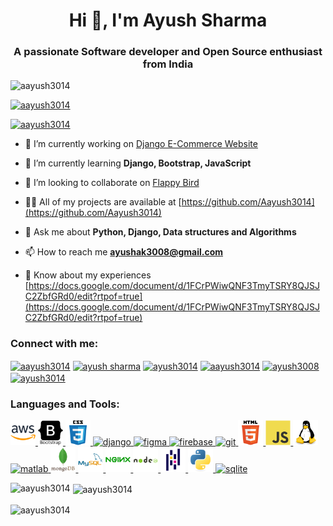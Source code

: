 <h1 align="center">Hi 👋, I'm Ayush Sharma</h1>
<h3 align="center">A passionate Software developer and Open Source enthusiast from India</h3>

<p align="left"> <img src="https://komarev.com/ghpvc/?username=aayush3014&label=Profile%20views&color=0e75b6&style=flat" alt="aayush3014" /> </p>

<p align="left"> <a href="https://github.com/ryo-ma/github-profile-trophy"><img src="https://github-profile-trophy.vercel.app/?username=aayush3014" alt="aayush3014" /></a> </p>

<p align="left"> <a href="https://twitter.com/aayush3014" target="blank"><img src="https://img.shields.io/twitter/follow/aayush3014?logo=twitter&style=for-the-badge" alt="aayush3014" /></a> </p>

- 🔭 I’m currently working on [Django E-Commerce Website](https://github.com/Aayush3014/OpenKart)

- 🌱 I’m currently learning **Django, Bootstrap, JavaScript**

- 👯 I’m looking to collaborate on [Flappy Bird](https://github.com/Aayush3014/Flappy-Bird)

- 👨‍💻 All of my projects are available at [https://github.com/Aayush3014](https://github.com/Aayush3014)

- 💬 Ask me about **Python, Django, Data structures and Algorithms**

- 📫 How to reach me **ayushak3008@gmail.com**

- 📄 Know about my experiences [https://docs.google.com/document/d/1FCrPWiwQNF3TmyTSRY8QJSJC2ZbfGRd0/edit?rtpof=true](https://docs.google.com/document/d/1FCrPWiwQNF3TmyTSRY8QJSJC2ZbfGRd0/edit?rtpof=true)

<h3 align="left">Connect with me:</h3>
<p align="left">
<a href="https://twitter.com/aayush3014" target="blank"><img align="center" src="https://raw.githubusercontent.com/rahuldkjain/github-profile-readme-generator/master/src/images/icons/Social/twitter.svg" alt="aayush3014" height="30" width="40" /></a>
<a href="https://linkedin.com/in/ayush sharma" target="blank"><img align="center" src="https://raw.githubusercontent.com/rahuldkjain/github-profile-readme-generator/master/src/images/icons/Social/linked-in-alt.svg" alt="ayush sharma" height="30" width="40" /></a>
<a href="https://kaggle.com/ayush3014" target="blank"><img align="center" src="https://raw.githubusercontent.com/rahuldkjain/github-profile-readme-generator/master/src/images/icons/Social/kaggle.svg" alt="ayush3014" height="30" width="40" /></a>
<a href="https://www.hackerrank.com/aayush3014" target="blank"><img align="center" src="https://raw.githubusercontent.com/rahuldkjain/github-profile-readme-generator/master/src/images/icons/Social/hackerrank.svg" alt="aayush3014" height="30" width="40" /></a>
<a href="https://www.leetcode.com/ayush3008" target="blank"><img align="center" src="https://raw.githubusercontent.com/rahuldkjain/github-profile-readme-generator/master/src/images/icons/Social/leet-code.svg" alt="ayush3008" height="30" width="40" /></a>
<a href="https://auth.geeksforgeeks.org/user/ayush3014" target="blank"><img align="center" src="https://raw.githubusercontent.com/rahuldkjain/github-profile-readme-generator/master/src/images/icons/Social/geeks-for-geeks.svg" alt="ayush3014" height="30" width="40" /></a>
</p>

<h3 align="left">Languages and Tools:</h3>
<p align="left"> <a href="https://aws.amazon.com" target="_blank" rel="noreferrer"> <img src="https://raw.githubusercontent.com/devicons/devicon/master/icons/amazonwebservices/amazonwebservices-original-wordmark.svg" alt="aws" width="40" height="40"/> </a> <a href="https://getbootstrap.com" target="_blank" rel="noreferrer"> <img src="https://raw.githubusercontent.com/devicons/devicon/master/icons/bootstrap/bootstrap-plain-wordmark.svg" alt="bootstrap" width="40" height="40"/> </a> <a href="https://www.w3schools.com/css/" target="_blank" rel="noreferrer"> <img src="https://raw.githubusercontent.com/devicons/devicon/master/icons/css3/css3-original-wordmark.svg" alt="css3" width="40" height="40"/> </a> <a href="https://www.djangoproject.com/" target="_blank" rel="noreferrer"> <img src="https://cdn.worldvectorlogo.com/logos/django.svg" alt="django" width="40" height="40"/> </a> <a href="https://www.figma.com/" target="_blank" rel="noreferrer"> <img src="https://www.vectorlogo.zone/logos/figma/figma-icon.svg" alt="figma" width="40" height="40"/> </a> <a href="https://firebase.google.com/" target="_blank" rel="noreferrer"> <img src="https://www.vectorlogo.zone/logos/firebase/firebase-icon.svg" alt="firebase" width="40" height="40"/> </a> <a href="https://git-scm.com/" target="_blank" rel="noreferrer"> <img src="https://www.vectorlogo.zone/logos/git-scm/git-scm-icon.svg" alt="git" width="40" height="40"/> </a> <a href="https://www.w3.org/html/" target="_blank" rel="noreferrer"> <img src="https://raw.githubusercontent.com/devicons/devicon/master/icons/html5/html5-original-wordmark.svg" alt="html5" width="40" height="40"/> </a> <a href="https://developer.mozilla.org/en-US/docs/Web/JavaScript" target="_blank" rel="noreferrer"> <img src="https://raw.githubusercontent.com/devicons/devicon/master/icons/javascript/javascript-original.svg" alt="javascript" width="40" height="40"/> </a> <a href="https://www.linux.org/" target="_blank" rel="noreferrer"> <img src="https://raw.githubusercontent.com/devicons/devicon/master/icons/linux/linux-original.svg" alt="linux" width="40" height="40"/> </a> <a href="https://www.mathworks.com/" target="_blank" rel="noreferrer"> <img src="https://upload.wikimedia.org/wikipedia/commons/2/21/Matlab_Logo.png" alt="matlab" width="40" height="40"/> </a> <a href="https://www.mongodb.com/" target="_blank" rel="noreferrer"> <img src="https://raw.githubusercontent.com/devicons/devicon/master/icons/mongodb/mongodb-original-wordmark.svg" alt="mongodb" width="40" height="40"/> </a> <a href="https://www.mysql.com/" target="_blank" rel="noreferrer"> <img src="https://raw.githubusercontent.com/devicons/devicon/master/icons/mysql/mysql-original-wordmark.svg" alt="mysql" width="40" height="40"/> </a> <a href="https://www.nginx.com" target="_blank" rel="noreferrer"> <img src="https://raw.githubusercontent.com/devicons/devicon/master/icons/nginx/nginx-original.svg" alt="nginx" width="40" height="40"/> </a> <a href="https://nodejs.org" target="_blank" rel="noreferrer"> <img src="https://raw.githubusercontent.com/devicons/devicon/master/icons/nodejs/nodejs-original-wordmark.svg" alt="nodejs" width="40" height="40"/> </a> <a href="https://pandas.pydata.org/" target="_blank" rel="noreferrer"> <img src="https://raw.githubusercontent.com/devicons/devicon/2ae2a900d2f041da66e950e4d48052658d850630/icons/pandas/pandas-original.svg" alt="pandas" width="40" height="40"/> </a> <a href="https://www.python.org" target="_blank" rel="noreferrer"> <img src="https://raw.githubusercontent.com/devicons/devicon/master/icons/python/python-original.svg" alt="python" width="40" height="40"/> </a> <a href="https://www.sqlite.org/" target="_blank" rel="noreferrer"> <img src="https://www.vectorlogo.zone/logos/sqlite/sqlite-icon.svg" alt="sqlite" width="40" height="40"/> </a> </p>

<p><img align="left" src="https://github-readme-stats.vercel.app/api/top-langs?username=aayush3014&show_icons=true&locale=en&layout=compact" alt="aayush3014" /></p>

<p>&nbsp;<img align="center" src="https://github-readme-stats.vercel.app/api?username=aayush3014&show_icons=true&locale=en" alt="aayush3014" /></p>

<p><img align="center" src="https://github-readme-streak-stats.herokuapp.com/?user=aayush3014&" alt="aayush3014" /></p>
